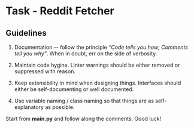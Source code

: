 # Task - Reddit Fetcher

## Guidelines

1. Documentation -- follow the principle _“Code tells you how; Comments tell you why”_. When in doubt, err on the side of verbosity.

2. Maintain code hygine. Linter warnings should be either removed or suppressed with reason.

3. Keep extensibility in mind when designing things. Interfaces should either be  self-documenting or well documented.

4. Use variable naming / class naming so that things are as self-explanatory as possible.

Start from **main.py** and follow along the comments. Good luck!